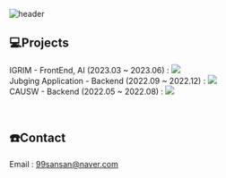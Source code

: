 ![header](https://capsule-render.vercel.app/api?type=waving&color=gradient&customColorList=0,2,2,5,30&height=200&section=header&text=Sangyun's%20Github&fontSize=50)

## 💻Projects
IGRIM - FrontEnd, AI (2023.03 ~ 2023.06) :  <a href="https://github.com/I-GRIM" target="_blank"><img src="https://img.shields.io/badge/GithubPage-0085CA?style=flat-square&logo=GitHub&logoColor=white"/></a><br>
Jubging Application - Backend (2022.09 ~ 2022.12) : <a href="https://github.com/JUBGING" target="_blank"><img src="https://img.shields.io/badge/GithubPage-0085CA?style=flat-square&logo=GitHub&logoColor=white"/></a><br>
CAUSW - Backend (2022.05 ~ 2022.08) : <a href="https://github.com/CAUCSE/CAUSW_backend"><img src="https://img.shields.io/badge/GithubPage-0085CA?style=flat-square&logo=GitHub&logoColor=white"/></a><br>

<br>

## ☎️Contact
Email : 99sansan@naver.com
<br>

<br>

